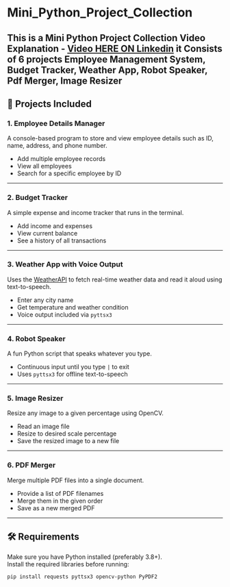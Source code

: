 # Mini_Python_Project_Collection
This is a Mini Python Project Collection Video Explanation - <a href="https://www.linkedin.com/posts/anshprogrammer_python-programming-activity-7362455928207527936-IvIg?utm_source=share&utm_medium=member_desktop&rcm=ACoAADlrQCgBJlIdPj0s2Rx7FxIB11A0tKoryNs">Video HERE ON Linkedin</a> it Consists of 6 projects Employee Management System, Budget Tracker, Weather App, Robot Speaker, Pdf  Merger, Image Resizer
---

## 📂 Projects Included

### 1. **Employee Details Manager**
A console-based program to store and view employee details such as ID, name, address, and phone number.  
- Add multiple employee records  
- View all employees  
- Search for a specific employee by ID  

---

### 2. **Budget Tracker**
A simple expense and income tracker that runs in the terminal.  
- Add income and expenses  
- View current balance  
- See a history of all transactions  

---

### 3. **Weather App with Voice Output**
Uses the [WeatherAPI](https://www.weatherapi.com/) to fetch real-time weather data and read it aloud using text-to-speech.  
- Enter any city name  
- Get temperature and weather condition  
- Voice output included via `pyttsx3`  

---

### 4. **Robot Speaker**
A fun Python script that speaks whatever you type.  
- Continuous input until you type `|` to exit  
- Uses `pyttsx3` for offline text-to-speech  

---

### 5. **Image Resizer**
Resize any image to a given percentage using OpenCV.  
- Read an image file  
- Resize to desired scale percentage  
- Save the resized image to a new file  

---

### 6. **PDF Merger**
Merge multiple PDF files into a single document.  
- Provide a list of PDF filenames  
- Merge them in the given order  
- Save as a new merged PDF  

---

## 🛠️ Requirements
Make sure you have Python installed (preferably 3.8+).  
Install the required libraries before running:

```bash
pip install requests pyttsx3 opencv-python PyPDF2
